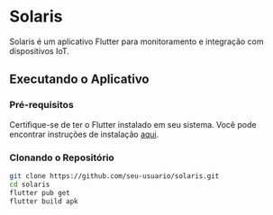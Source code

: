 # Solaris

Solaris é um aplicativo Flutter para monitoramento e integração com dispositivos IoT.

## Executando o Aplicativo

### Pré-requisitos

Certifique-se de ter o Flutter instalado em seu sistema. Você pode encontrar instruções de instalação [aqui](https://flutter.dev/docs/get-started/install).

### Clonando o Repositório

```bash
git clone https://github.com/seu-usuario/solaris.git
cd solaris
flutter pub get
flutter build apk  